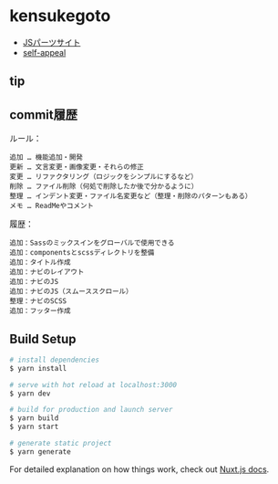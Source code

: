 # kensukegoto

- [JSパーツサイト](https://github.com/kensukegoto/nuxt-lots-of-js)
- [self-appeal](https://github.com/kensukegoto/self-appeal/tree/master/__dev/sass)

## tip

## commit履歴

ルール：

```
追加 … 機能追加・開発
更新 … 文言変更・画像変更・それらの修正
変更 … リファクタリング（ロジックをシンプルにするなど）
削除 … ファイル削除（何処で削除したか後で分かるように）
整理 … インデント変更・ファイル名変更など（整理・削除のパターンもある）
メモ … ReadMeやコメント
```

履歴：

```
追加：Sassのミックスインをグローバルで使用できる
追加：componentsとscssディレクトリを整備
追加：タイトル作成
追加：ナビのレイアウト
追加：ナビのJS
追加：ナビのJS（スムーススクロール）
整理：ナビのSCSS
追加：フッター作成
```

## Build Setup

```bash
# install dependencies
$ yarn install

# serve with hot reload at localhost:3000
$ yarn dev

# build for production and launch server
$ yarn build
$ yarn start

# generate static project
$ yarn generate
```

For detailed explanation on how things work, check out [Nuxt.js docs](https://nuxtjs.org).
